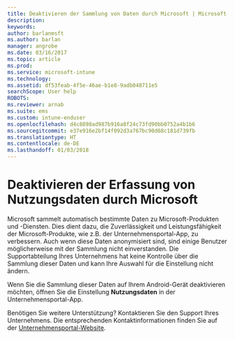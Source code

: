 ```yaml
---
title: Deaktivieren der Sammlung von Daten durch Microsoft | Microsoft-Dokumentation
description: 
keywords: 
author: barlanmsft
ms.author: barlan
manager: angrobe
ms.date: 03/16/2017
ms.topic: article
ms.prod: 
ms.service: microsoft-intune
ms.technology: 
ms.assetid: df53feab-4f5e-46ae-b1e8-9adb048711e5
searchScope: User help
ROBOTS: 
ms.reviewer: arnab
ms.suite: ems
ms.custom: intune-enduser
ms.openlocfilehash: d4c8898ad987b916a8f24c73fd90bb0752a4b1b6
ms.sourcegitcommit: e37e916e2bf14f092d3a767bc90d68c181d739fb
ms.translationtype: HT
ms.contentlocale: de-DE
ms.lasthandoff: 01/03/2018
---
```

# <a name="turn-off-microsoft-usage-data-collection"></a>Deaktivieren der Erfassung von Nutzungsdaten durch Microsoft

Microsoft sammelt automatisch bestimmte Daten zu Microsoft-Produkten und -Diensten. Dies dient dazu, die Zuverlässigkeit und Leistungsfähigkeit der Microsoft-Produkte, wie z.B. der Unternehmensportal-App, zu verbessern. Auch wenn diese Daten anonymisiert sind, sind einige Benutzer möglicherweise mit der Sammlung nicht einverstanden. Die Supportabteilung Ihres Unternehmens hat keine Kontrolle über die Sammlung dieser Daten und kann Ihre Auswahl für die Einstellung nicht ändern.

Wenn Sie die Sammlung dieser Daten auf Ihrem Android-Gerät deaktivieren möchten, öffnen Sie die Einstellung **Nutzungsdaten** in der Unternehmensportal-App.

Benötigen Sie weitere Unterstützung? Kontaktieren Sie den Support Ihres Unternehmens. Die entsprechenden Kontaktinformationen finden Sie auf der [Unternehmensportal-Website](https://portal.manage.microsoft.com#HelpDeskDialog).
